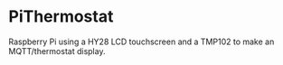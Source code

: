 PiThermostat
============

Raspberry Pi using a HY28 LCD touchscreen and a TMP102 to make an MQTT/thermostat display.
